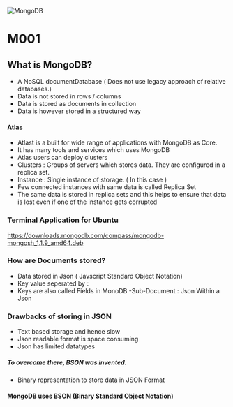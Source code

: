 
![MongoDB](https://webassets.mongodb.com/_com_assets/cms/mongodb_logo1-76twgcu2dm.png)

# M001 
## What is MongoDB?
- A NoSQL documentDatabase ( Does not use legacy approach of relative databases.)
- Data is not stored in rows / columns
- Data is stored as documents in collection
- Data is however stored in a structured way

#### Atlas 
- Atlast is a built for wide range of applications with MongoDB as Core.
- It has many tools and services which uses MongoDB
- Atlas users can deploy clusters
- Clusters : Groups of servers which stores data. They are configured in a replica set. 
- Instance : Single instance of storage. ( In this case )
- Few connected instances with same data is called Replica Set
- The same data is stored in replica sets and this helps to ensure that data is lost even if one of the instance gets corrupted

### Terminal Application for Ubuntu
https://downloads.mongodb.com/compass/mongodb-mongosh_1.1.9_amd64.deb

### How are Documents stored?
- Data stored in Json ( Javscript Standard Object Notation)
- Key value seperated by :
- Keys are also called Fields in MonoDB
-Sub-Document : Json Within a Json

### Drawbacks of storing in JSON
- Text based storage and hence slow
- Json readable format is space consuming
- Json has limited datatypes

##### To overcome there, BSON was invented. 
- Binary representation to store data in JSON Format

#### MongoDB uses BSON (Binary Standard Object Notation)